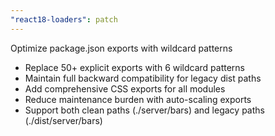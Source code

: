 ```yaml
---
"react18-loaders": patch
---
```


Optimize package.json exports with wildcard patterns

- Replace 50+ explicit exports with 6 wildcard patterns
- Maintain full backward compatibility for legacy dist paths
- Add comprehensive CSS exports for all modules
- Reduce maintenance burden with auto-scaling exports
- Support both clean paths (./server/bars) and legacy paths (./dist/server/bars)